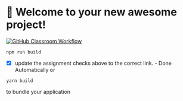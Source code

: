 # 🚀 Welcome to your new awesome project!

[![GitHub Classroom Workflow](https://github.com/ackthackn/Tooling-Lab/actions/workflows/classroom.yml/badge.svg)](https://github.com/ackthackn/Tooling-Lab/actions/workflows/classroom.yml)

```
npm run build
```
- [x] update the assignment checks above to the correct link. - Done Automatically
or

```
yarn build
```

to bundle your application

